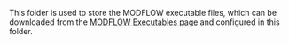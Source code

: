 This folder is used to store the MODFLOW executable files, which can be downloaded from the [MODFLOW Executables page](https://github.com/MODFLOW-USGS/executables) and configured in this folder.